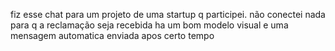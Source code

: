 fiz esse chat para um projeto de uma startup q participei. não conectei nada para q a reclamação seja recebida ha um bom modelo visual e uma mensagem automatica enviada apos certo tempo
